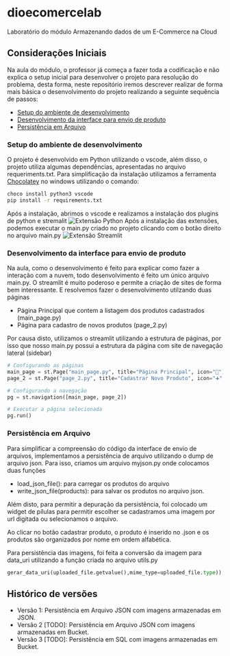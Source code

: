 # dioecomercelab
Laboratório do módulo Armazenando dados de um E-Commerce na Cloud

## Considerações Iniciais
Na aula do módulo, o professor já começa a fazer toda a codificação e não explica o setup inicial para desenvolver o projeto para resolução do problema, desta forma, neste repositório iremos descrever realizar de forma mais básica o desenvolvimento do projeto realizando a seguinte sequência de passos:
* [Setup do ambiente de desenvolvimento](#setup)
* [Desenvolvimento da interface para envio de produto](#stramlit)
* [Persistência em Arquivo](#json)

### Setup do ambiente de desenvolvimento
O projeto é desenvolvido em Python utilizando o vscode, além disso, o projeto utiliza algumas dependências, apresentadas no arquivo requeriments.txt. Para simplificação da instalação utilizamos a ferramenta [Chocolatey](https://chocolatey.org) no windows utilizando o comando:
```sh
choco install python3 vscode
pip install -r requirements.txt
```
Após a instalação, abrimos o vscode e realizamos a instalação dos plugins de python e stremalit
![Extensão Python](https://us-east-2-prod-datasource-bucket.s3.us-east-2.amazonaws.com/uploads/302d3364e0134f43e909c34b77ef948b.png)
Após a instalação das extensões, podemos executar o main.py criado no projeto clicando com o botão direito no arquivo main.py
![Extensão Streamlit](https://global.discourse-cdn.com/streamlit/original/3X/2/5/25dabc428d925c445c6c6384744208a1c6b96284.png)

### Desenvolvimento da interface para envio de produto
Na aula, como o desenvolvimento é feito para explicar como fazer a interação com a nuvem, todo desenvolvimento é feito um único arquivo main.py. O streamlit é muito poderoso e permite a criação de sites de forma bem interessante. E resolvemos fazer o desenvolvimento utilzando duas páginas
* Página Principal que contem a listagem dos produtos cadastrados (main_page.py)
* Página para cadastro de novos produtos (page_2.py)

Por causa disto, utilizamos o streamlit utilizando a estrutura de páginas, por isso que nosso main.py possui a estrutura da página com site de navegação lateral (sidebar)
```python
# Configurando as páginas
main_page = st.Page("main_page.py", title="Página Principal", icon="🎉")
page_2 = st.Page("page_2.py", title="Cadastrar Novo Produto", icon="➕")

# Configurando a navegação
pg = st.navigation([main_page, page_2])

# Executar a página selecionada
pg.run()
```

### Persistência em Arquivo
Para simplificar a compreensão do código da interface de envio de arquivos, implementamos a persistência de arquivo utilizando o dump de arquivo json. Para isso, criamos um arquivo myjson.py onde colocamos duas funções
* load_json_file(): para carregar os produtos do arquivo
* write_json_file(products): para salvar os produtos no arquivo json.

Além disto, para permitir a depuração da persistência, foi colocado um widget de pílulas para permitir escolher se cadastramos uma imagem por url digitada ou selecionamos o arquivo.

Ao clicar no botão cadastrar produto, o produto é inserido no .json e os produtos são organizados por nome em ordem alfabética.

Para persistência das imagens, foi feita a conversão da imagem para data_uri utilizando a função criada no arquivo utils.py
```python
gerar_data_uri(uploaded_file.getvalue(),mime_type=uploaded_file.type))
```

## Histórico de versões
* Versão 1: Persistência em Arquivo JSON com imagens armazenadas em JSON.
* Versão 2 [TODO]: Persistência em Arquivo JSON com imagens armazenadas em Bucket.
* Versão 3 [TODO]: Persistência em SQL com imagens armazenadas em Bucket.
